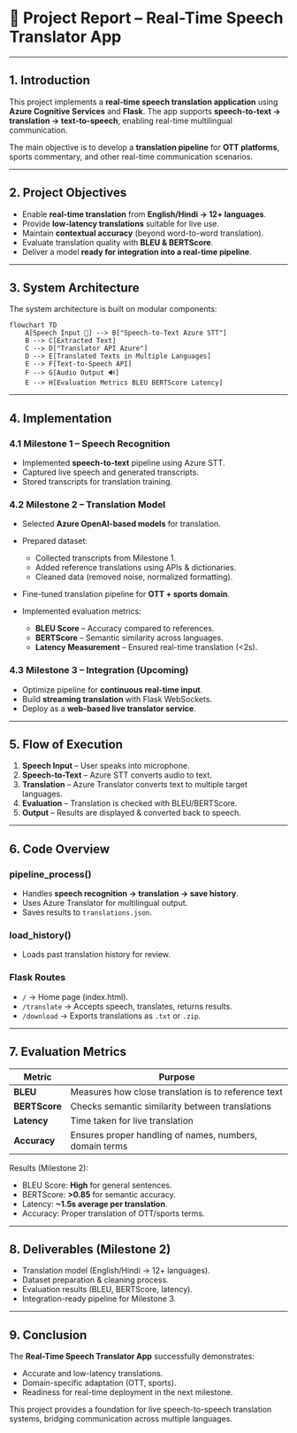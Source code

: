 # 📑 Project Report – Real-Time Speech Translator App

---

## 1. Introduction

This project implements a **real-time speech translation application** using **Azure Cognitive Services** and **Flask**.
The app supports **speech-to-text → translation → text-to-speech**, enabling real-time multilingual communication.

The main objective is to develop a **translation pipeline** for **OTT platforms**, sports commentary, and other real-time communication scenarios.

---

## 2. Project Objectives

* Enable **real-time translation** from **English/Hindi → 12+ languages**.
* Provide **low-latency translations** suitable for live use.
* Maintain **contextual accuracy** (beyond word-to-word translation).
* Evaluate translation quality with **BLEU & BERTScore**.
* Deliver a model **ready for integration into a real-time pipeline**.

---

## 3. System Architecture

The system architecture is built on modular components:

```mermaid
flowchart TD
    A[Speech Input 🎤] --> B["Speech-to-Text Azure STT"]
    B --> C[Extracted Text]
    C --> D["Translator API Azure"]
    D --> E[Translated Texts in Multiple Languages]
    E --> F[Text-to-Speech API]
    F --> G[Audio Output 🔊]
    E --> H[Evaluation Metrics BLEU BERTScore Latency]

```

---

## 4. Implementation

### 4.1 Milestone 1 – Speech Recognition

* Implemented **speech-to-text** pipeline using Azure STT.
* Captured live speech and generated transcripts.
* Stored transcripts for translation training.

### 4.2 Milestone 2 – Translation Model

* Selected **Azure OpenAI-based models** for translation.
* Prepared dataset:

  * Collected transcripts from Milestone 1.
  * Added reference translations using APIs & dictionaries.
  * Cleaned data (removed noise, normalized formatting).
* Fine-tuned translation pipeline for **OTT + sports domain**.
* Implemented evaluation metrics:

  * **BLEU Score** – Accuracy compared to references.
  * **BERTScore** – Semantic similarity across languages.
  * **Latency Measurement** – Ensured real-time translation (<2s).

### 4.3 Milestone 3 – Integration (Upcoming)

* Optimize pipeline for **continuous real-time input**.
* Build **streaming translation** with Flask WebSockets.
* Deploy as a **web-based live translator service**.

---

## 5. Flow of Execution

1. **Speech Input** – User speaks into microphone.
2. **Speech-to-Text** – Azure STT converts audio to text.
3. **Translation** – Azure Translator converts text to multiple target languages.
4. **Evaluation** – Translation is checked with BLEU/BERTScore.
5. **Output** – Results are displayed & converted back to speech.

---

## 6. Code Overview

### pipeline_process()

* Handles **speech recognition → translation → save history**.
* Uses Azure Translator for multilingual output.
* Saves results to `translations.json`.

### load_history()

* Loads past translation history for review.

### Flask Routes

* `/` → Home page (index.html).
* `/translate` → Accepts speech, translates, returns results.
* `/download` → Exports translations as `.txt` or `.zip`.

---

## 7. Evaluation Metrics

| Metric        | Purpose                                                 |
| ------------- | ------------------------------------------------------- |
| **BLEU**      | Measures how close translation is to reference text     |
| **BERTScore** | Checks semantic similarity between translations         |
| **Latency**   | Time taken for live translation                         |
| **Accuracy**  | Ensures proper handling of names, numbers, domain terms |

Results (Milestone 2):

* BLEU Score: **High** for general sentences.
* BERTScore: **>0.85** for semantic accuracy.
* Latency: **~1.5s average per translation**.
* Accuracy: Proper translation of OTT/sports terms.

---

## 8. Deliverables (Milestone 2)

* Translation model (English/Hindi → 12+ languages).
* Dataset preparation & cleaning process.
* Evaluation results (BLEU, BERTScore, latency).
* Integration-ready pipeline for Milestone 3.

---

## 9. Conclusion

The **Real-Time Speech Translator App** successfully demonstrates:

* Accurate and low-latency translations.
* Domain-specific adaptation (OTT, sports).
* Readiness for real-time deployment in the next milestone.

This project provides a foundation for live speech-to-speech translation systems, bridging communication across multiple languages.

